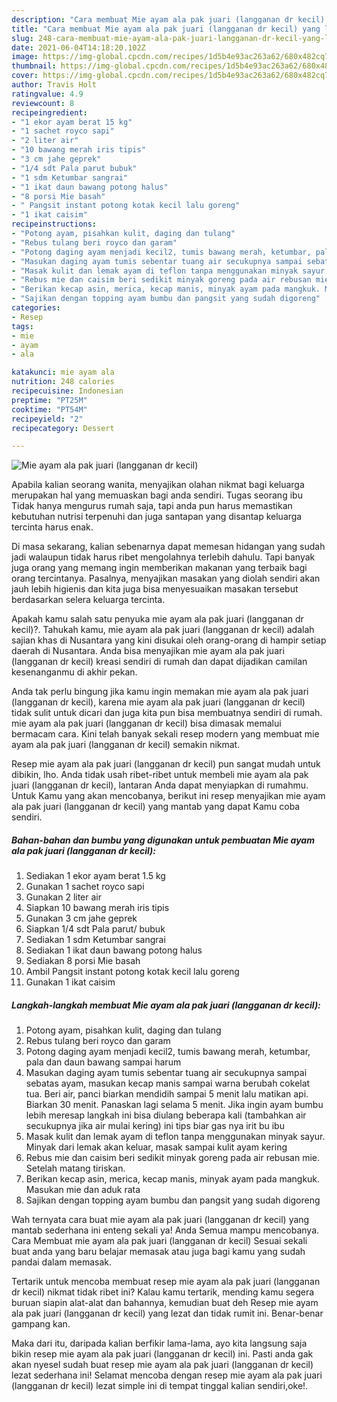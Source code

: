 ```yaml
---
description: "Cara membuat Mie ayam ala pak juari (langganan dr kecil) yang lezat dan Mudah Dibuat"
title: "Cara membuat Mie ayam ala pak juari (langganan dr kecil) yang lezat dan Mudah Dibuat"
slug: 248-cara-membuat-mie-ayam-ala-pak-juari-langganan-dr-kecil-yang-lezat-dan-mudah-dibuat
date: 2021-06-04T14:18:20.102Z
image: https://img-global.cpcdn.com/recipes/1d5b4e93ac263a62/680x482cq70/mie-ayam-ala-pak-juari-langganan-dr-kecil-foto-resep-utama.jpg
thumbnail: https://img-global.cpcdn.com/recipes/1d5b4e93ac263a62/680x482cq70/mie-ayam-ala-pak-juari-langganan-dr-kecil-foto-resep-utama.jpg
cover: https://img-global.cpcdn.com/recipes/1d5b4e93ac263a62/680x482cq70/mie-ayam-ala-pak-juari-langganan-dr-kecil-foto-resep-utama.jpg
author: Travis Holt
ratingvalue: 4.9
reviewcount: 8
recipeingredient:
- "1 ekor ayam berat 15 kg"
- "1 sachet royco sapi"
- "2 liter air"
- "10 bawang merah iris tipis"
- "3 cm jahe geprek"
- "1/4 sdt Pala parut bubuk"
- "1 sdm Ketumbar sangrai"
- "1 ikat daun bawang potong halus"
- "8 porsi Mie basah"
- " Pangsit instant potong kotak kecil lalu goreng"
- "1 ikat caisim"
recipeinstructions:
- "Potong ayam, pisahkan kulit, daging dan tulang"
- "Rebus tulang beri royco dan garam"
- "Potong daging ayam menjadi kecil2, tumis bawang merah, ketumbar, pala dan daun bawang sampai harum"
- "Masukan daging ayam tumis sebentar tuang air secukupnya sampai sebatas ayam, masukan kecap manis sampai warna berubah cokelat tua. Beri air, panci biarkan mendidih sampai 5 menit lalu matikan api. Biarkan 30 menit. Panaskan lagi selama 5 menit. Jika ingin ayam bumbu lebih meresap langkah ini bisa diulang beberapa kali (tambahkan air secukupnya jika air mulai kering) ini tips biar gas nya irit bu ibu"
- "Masak kulit dan lemak ayam di teflon tanpa menggunakan minyak sayur. Minyak dari lemak akan keluar, masak sampai kulit ayam kering"
- "Rebus mie dan caisim beri sedikit minyak goreng pada air rebusan mie. Setelah matang tiriskan."
- "Berikan kecap asin, merica, kecap manis, minyak ayam pada mangkuk. Masukan mie dan aduk rata"
- "Sajikan dengan topping ayam bumbu dan pangsit yang sudah digoreng"
categories:
- Resep
tags:
- mie
- ayam
- ala

katakunci: mie ayam ala 
nutrition: 248 calories
recipecuisine: Indonesian
preptime: "PT25M"
cooktime: "PT54M"
recipeyield: "2"
recipecategory: Dessert

---
```



![Mie ayam ala pak juari (langganan dr kecil)](https://img-global.cpcdn.com/recipes/1d5b4e93ac263a62/680x482cq70/mie-ayam-ala-pak-juari-langganan-dr-kecil-foto-resep-utama.jpg)

Apabila kalian seorang wanita, menyajikan olahan nikmat bagi keluarga merupakan hal yang memuaskan bagi anda sendiri. Tugas seorang ibu Tidak hanya mengurus rumah saja, tapi anda pun harus memastikan kebutuhan nutrisi terpenuhi dan juga santapan yang disantap keluarga tercinta harus enak.

Di masa  sekarang, kalian sebenarnya dapat memesan hidangan yang sudah jadi walaupun tidak harus ribet mengolahnya terlebih dahulu. Tapi banyak juga orang yang memang ingin memberikan makanan yang terbaik bagi orang tercintanya. Pasalnya, menyajikan masakan yang diolah sendiri akan jauh lebih higienis dan kita juga bisa menyesuaikan masakan tersebut berdasarkan selera keluarga tercinta. 



Apakah kamu salah satu penyuka mie ayam ala pak juari (langganan dr kecil)?. Tahukah kamu, mie ayam ala pak juari (langganan dr kecil) adalah sajian khas di Nusantara yang kini disukai oleh orang-orang di hampir setiap daerah di Nusantara. Anda bisa menyajikan mie ayam ala pak juari (langganan dr kecil) kreasi sendiri di rumah dan dapat dijadikan camilan kesenanganmu di akhir pekan.

Anda tak perlu bingung jika kamu ingin memakan mie ayam ala pak juari (langganan dr kecil), karena mie ayam ala pak juari (langganan dr kecil) tidak sulit untuk dicari dan juga kita pun bisa membuatnya sendiri di rumah. mie ayam ala pak juari (langganan dr kecil) bisa dimasak memalui bermacam cara. Kini telah banyak sekali resep modern yang membuat mie ayam ala pak juari (langganan dr kecil) semakin nikmat.

Resep mie ayam ala pak juari (langganan dr kecil) pun sangat mudah untuk dibikin, lho. Anda tidak usah ribet-ribet untuk membeli mie ayam ala pak juari (langganan dr kecil), lantaran Anda dapat menyiapkan di rumahmu. Untuk Kamu yang akan mencobanya, berikut ini resep menyajikan mie ayam ala pak juari (langganan dr kecil) yang mantab yang dapat Kamu coba sendiri.

<!--inarticleads1-->

##### Bahan-bahan dan bumbu yang digunakan untuk pembuatan Mie ayam ala pak juari (langganan dr kecil):

1. Sediakan 1 ekor ayam berat 1.5 kg
1. Gunakan 1 sachet royco sapi
1. Gunakan 2 liter air
1. Siapkan 10 bawang merah iris tipis
1. Gunakan 3 cm jahe geprek
1. Siapkan 1/4 sdt Pala parut/ bubuk
1. Sediakan 1 sdm Ketumbar sangrai
1. Sediakan 1 ikat daun bawang potong halus
1. Sediakan 8 porsi Mie basah
1. Ambil  Pangsit instant potong kotak kecil lalu goreng
1. Gunakan 1 ikat caisim




<!--inarticleads2-->

##### Langkah-langkah membuat Mie ayam ala pak juari (langganan dr kecil):

1. Potong ayam, pisahkan kulit, daging dan tulang
1. Rebus tulang beri royco dan garam
1. Potong daging ayam menjadi kecil2, tumis bawang merah, ketumbar, pala dan daun bawang sampai harum
1. Masukan daging ayam tumis sebentar tuang air secukupnya sampai sebatas ayam, masukan kecap manis sampai warna berubah cokelat tua. Beri air, panci biarkan mendidih sampai 5 menit lalu matikan api. Biarkan 30 menit. Panaskan lagi selama 5 menit. Jika ingin ayam bumbu lebih meresap langkah ini bisa diulang beberapa kali (tambahkan air secukupnya jika air mulai kering) ini tips biar gas nya irit bu ibu
1. Masak kulit dan lemak ayam di teflon tanpa menggunakan minyak sayur. Minyak dari lemak akan keluar, masak sampai kulit ayam kering
1. Rebus mie dan caisim beri sedikit minyak goreng pada air rebusan mie. Setelah matang tiriskan.
1. Berikan kecap asin, merica, kecap manis, minyak ayam pada mangkuk. Masukan mie dan aduk rata
1. Sajikan dengan topping ayam bumbu dan pangsit yang sudah digoreng




Wah ternyata cara buat mie ayam ala pak juari (langganan dr kecil) yang mantab sederhana ini enteng sekali ya! Anda Semua mampu mencobanya. Cara Membuat mie ayam ala pak juari (langganan dr kecil) Sesuai sekali buat anda yang baru belajar memasak atau juga bagi kamu yang sudah pandai dalam memasak.

Tertarik untuk mencoba membuat resep mie ayam ala pak juari (langganan dr kecil) nikmat tidak ribet ini? Kalau kamu tertarik, mending kamu segera buruan siapin alat-alat dan bahannya, kemudian buat deh Resep mie ayam ala pak juari (langganan dr kecil) yang lezat dan tidak rumit ini. Benar-benar gampang kan. 

Maka dari itu, daripada kalian berfikir lama-lama, ayo kita langsung saja bikin resep mie ayam ala pak juari (langganan dr kecil) ini. Pasti anda gak akan nyesel sudah buat resep mie ayam ala pak juari (langganan dr kecil) lezat sederhana ini! Selamat mencoba dengan resep mie ayam ala pak juari (langganan dr kecil) lezat simple ini di tempat tinggal kalian sendiri,oke!.

